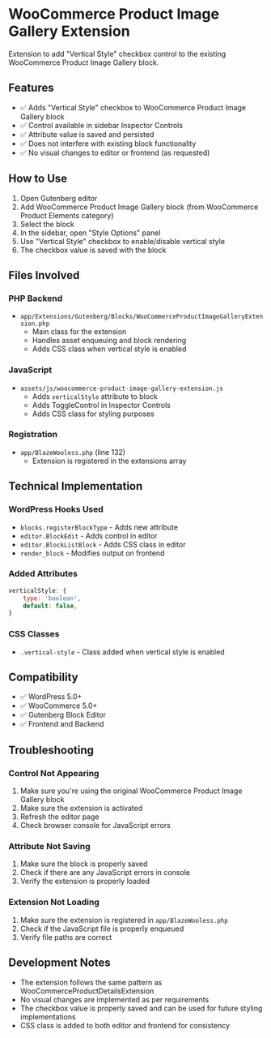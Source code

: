 # WooCommerce Product Image Gallery Extension

Extension to add "Vertical Style" checkbox control to the existing WooCommerce Product Image Gallery block.

## Features

- ✅ Adds "Vertical Style" checkbox to WooCommerce Product Image Gallery block
- ✅ Control available in sidebar Inspector Controls
- ✅ Attribute value is saved and persisted
- ✅ Does not interfere with existing block functionality
- ✅ No visual changes to editor or frontend (as requested)

## How to Use

1. Open Gutenberg editor
2. Add WooCommerce Product Image Gallery block (from WooCommerce Product Elements category)
3. Select the block
4. In the sidebar, open "Style Options" panel
5. Use "Vertical Style" checkbox to enable/disable vertical style
6. The checkbox value is saved with the block

## Files Involved

### PHP Backend

- `app/Extensions/Gutenberg/Blocks/WooCommerceProductImageGalleryExtension.php`
  - Main class for the extension
  - Handles asset enqueuing and block rendering
  - Adds CSS class when vertical style is enabled

### JavaScript

- `assets/js/woocommerce-product-image-gallery-extension.js`
  - Adds `verticalStyle` attribute to block
  - Adds ToggleControl in Inspector Controls
  - Adds CSS class for styling purposes

### Registration

- `app/BlazeWooless.php` (line 132)
  - Extension is registered in the extensions array

## Technical Implementation

### WordPress Hooks Used

- `blocks.registerBlockType` - Adds new attribute
- `editor.BlockEdit` - Adds control in editor
- `editor.BlockListBlock` - Adds CSS class in editor
- `render_block` - Modifies output on frontend

### Added Attributes

```javascript
verticalStyle: {
    type: 'boolean',
    default: false,
}
```

### CSS Classes

- `.vertical-style` - Class added when vertical style is enabled

## Compatibility

- ✅ WordPress 5.0+
- ✅ WooCommerce 5.0+
- ✅ Gutenberg Block Editor
- ✅ Frontend and Backend

## Troubleshooting

### Control Not Appearing

1. Make sure you're using the original WooCommerce Product Image Gallery block
2. Make sure the extension is activated
3. Refresh the editor page
4. Check browser console for JavaScript errors

### Attribute Not Saving

1. Make sure the block is properly saved
2. Check if there are any JavaScript errors in console
3. Verify the extension is properly loaded

### Extension Not Loading

1. Make sure the extension is registered in `app/BlazeWooless.php`
2. Check if the JavaScript file is properly enqueued
3. Verify file paths are correct

## Development Notes

- The extension follows the same pattern as WooCommerceProductDetailsExtension
- No visual changes are implemented as per requirements
- The checkbox value is properly saved and can be used for future styling implementations
- CSS class is added to both editor and frontend for consistency
